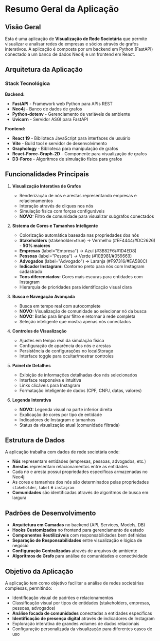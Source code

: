 # Resumo Geral da Aplicação

## Visão Geral

Esta é uma aplicação de **Visualização de Rede Societária** que permite visualizar e analisar redes de empresas e sócios através de grafos interativos. A aplicação é composta por um backend em Python (FastAPI) conectado a um banco de dados Neo4j e um frontend em React.

## Arquitetura da Aplicação

### Stack Tecnológica

**Backend:**
- **FastAPI** - Framework web Python para APIs REST
- **Neo4j** - Banco de dados de grafos
- **Python-dotenv** - Gerenciamento de variáveis de ambiente
- **Uvicorn** - Servidor ASGI para FastAPI

**Frontend:**
- **React 19** - Biblioteca JavaScript para interfaces de usuário
- **Vite** - Build tool e servidor de desenvolvimento
- **Graphology** - Biblioteca para manipulação de grafos
- **React-Force-Graph-2D** - Componente para visualização de grafos
- **D3-Force** - Algoritmos de simulação física para grafos

## Funcionalidades Principais

1. **Visualização Interativa de Grafos**
   - Renderização de nós e arestas representando empresas e relacionamentos
   - Interação através de cliques nos nós
   - Simulação física com forças configuráveis
   - **NOVO:** Filtro de comunidade para visualizar subgrafos conectados

2. **Sistema de Cores e Tamanhos Inteligente**
   - Colorização automática baseada nas propriedades dos nós
   - **Stakeholders** (stakeholder=true) → Vermelho (#EF4444/#DC2626) - **50% maiores**
   - **Empresas** (label="Empresa") → Azul (#3B82F6/#1D4ED8)
   - **Pessoas** (label="Pessoa") → Verde (#10B981/#059669)
   - **Advogados** (label="Advogado") → Laranja (#F97316/#EA580C)
   - **Indicador Instagram:** Contorno preto para nós com Instagram cadastrado
   - **Tons diferenciados:** Cores mais escuras para entidades com Instagram
   - Hierarquia de prioridades para identificação visual clara

3. **Busca e Navegação Avançada**
   - Busca em tempo real com autocomplete
   - **NOVO:** Visualização de comunidade ao selecionar nó da busca
   - **NOVO:** Botão para limpar filtro e retornar à rede completa
   - Seleção inteligente que mostra apenas nós conectados

4. **Controles de Visualização**
   - Ajustes em tempo real da simulação física
   - Configuração de aparência dos nós e arestas
   - Persistência de configurações no localStorage
   - Interface toggle para ocultar/mostrar controles

5. **Painel de Detalhes**
   - Exibição de informações detalhadas dos nós selecionados
   - Interface responsiva e intuitiva
   - Links clicáveis para Instagram
   - Formatação inteligente de dados (CPF, CNPJ, datas, valores)

6. **Legenda Interativa**
   - **NOVO:** Legenda visual na parte inferior direita
   - Explicação de cores por tipo de entidade
   - Indicadores de Instagram e tamanhos
   - Status da visualização atual (comunidade filtrada)

## Estrutura de Dados

A aplicação trabalha com dados de rede societária onde:
- **Nós** representam entidades (empresas, pessoas, advogados, etc.)
- **Arestas** representam relacionamentos entre as entidades
- Cada nó e aresta possui propriedades específicas armazenadas no Neo4j
- As cores e tamanhos dos nós são determinados pelas propriedades `stakeholder`, `label` e `instagram`
- **Comunidades** são identificadas através de algoritmos de busca em largura

## Padrões de Desenvolvimento

- **Arquitetura em Camadas** no backend (API, Services, Models, DB)
- **Hooks Customizados** no frontend para gerenciamento de estado
- **Componentes Reutilizáveis** com responsabilidades bem definidas
- **Separação de Responsabilidades** entre visualização e lógica de negócio
- **Configuração Centralizadas** através de arquivos de ambiente
- **Algoritmos de Grafo** para análise de comunidades e conectividade

## Objetivo da Aplicação

A aplicação tem como objetivo facilitar a análise de redes societárias complexas, permitindo:
- Identificação visual de padrões e relacionamentos
- Classificação visual por tipos de entidades (stakeholders, empresas, pessoas, advogados)
- **Análise focada de comunidades** conectadas a entidades específicas
- **Identificação de presença digital** através de indicadores de Instagram
- Exploração interativa de grandes volumes de dados relacionais
- Configuração personalizada da visualização para diferentes casos de uso 